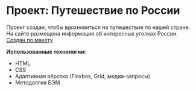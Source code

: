 # Проект: Путешествие по России

Проект создан, чтобы вдохновиться на путешествие по нашей стране. На сайте размещена информация об интересных уголках России. [Создан по макету](https://www.figma.com/file/5S2WSbEFL6awjVWJ0NWL8Q/Sprint-3_-Russia-_-desktop-mobile?node-id=28503%3A0)

**Использованные технологии:**

* HTML
* CSS
* Адаптивная вёрстка (Flexbox, Grid, медиа-запросы)
* Методолгия БЭМ

